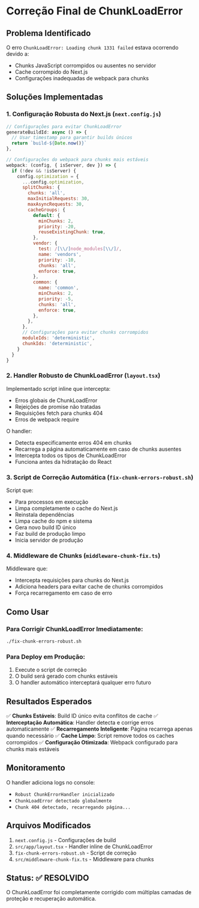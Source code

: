 # Correção Final de ChunkLoadError

## Problema Identificado
O erro `ChunkLoadError: Loading chunk 1331 failed` estava ocorrendo devido a:
- Chunks JavaScript corrompidos ou ausentes no servidor
- Cache corrompido do Next.js
- Configurações inadequadas de webpack para chunks

## Soluções Implementadas

### 1. Configuração Robusta do Next.js (`next.config.js`)
```javascript
// Configurações para evitar ChunkLoadError
generateBuildId: async () => {
  // Usar timestamp para garantir builds únicos
  return `build-${Date.now()}`
},

// Configurações do webpack para chunks mais estáveis
webpack: (config, { isServer, dev }) => {
  if (!dev && !isServer) {
    config.optimization = {
      ...config.optimization,
      splitChunks: {
        chunks: 'all',
        maxInitialRequests: 30,
        maxAsyncRequests: 30,
        cacheGroups: {
          default: {
            minChunks: 2,
            priority: -20,
            reuseExistingChunk: true,
          },
          vendor: {
            test: /[\\/]node_modules[\\/]/,
            name: 'vendors',
            priority: -10,
            chunks: 'all',
            enforce: true,
          },
          common: {
            name: 'common',
            minChunks: 2,
            priority: -5,
            chunks: 'all',
            enforce: true,
          },
        },
      },
      // Configurações para evitar chunks corrompidos
      moduleIds: 'deterministic',
      chunkIds: 'deterministic',
    }
  }
}
```

### 2. Handler Robusto de ChunkLoadError (`layout.tsx`)
Implementado script inline que intercepta:
- Erros globais de ChunkLoadError
- Rejeições de promise não tratadas
- Requisições fetch para chunks 404
- Erros de webpack require

O handler:
- Detecta especificamente erros 404 em chunks
- Recarrega a página automaticamente em caso de chunks ausentes
- Intercepta todos os tipos de ChunkLoadError
- Funciona antes da hidratação do React

### 3. Script de Correção Automática (`fix-chunk-errors-robust.sh`)
Script que:
- Para processos em execução
- Limpa completamente o cache do Next.js
- Reinstala dependências
- Limpa cache do npm e sistema
- Gera novo build ID único
- Faz build de produção limpo
- Inicia servidor de produção

### 4. Middleware de Chunks (`middleware-chunk-fix.ts`)
Middleware que:
- Intercepta requisições para chunks do Next.js
- Adiciona headers para evitar cache de chunks corrompidos
- Força recarregamento em caso de erro

## Como Usar

### Para Corrigir ChunkLoadError Imediatamente:
```bash
./fix-chunk-errors-robust.sh
```

### Para Deploy em Produção:
1. Execute o script de correção
2. O build será gerado com chunks estáveis
3. O handler automático interceptará qualquer erro futuro

## Resultados Esperados

✅ **Chunks Estáveis**: Build ID único evita conflitos de cache
✅ **Interceptação Automática**: Handler detecta e corrige erros automaticamente
✅ **Recarregamento Inteligente**: Página recarrega apenas quando necessário
✅ **Cache Limpo**: Script remove todos os caches corrompidos
✅ **Configuração Otimizada**: Webpack configurado para chunks mais estáveis

## Monitoramento

O handler adiciona logs no console:
- `Robust ChunkErrorHandler inicializado`
- `ChunkLoadError detectado globalmente`
- `Chunk 404 detectado, recarregando página...`

## Arquivos Modificados

1. `next.config.js` - Configurações de build
2. `src/app/layout.tsx` - Handler inline de ChunkLoadError
3. `fix-chunk-errors-robust.sh` - Script de correção
4. `src/middleware-chunk-fix.ts` - Middleware para chunks

## Status: ✅ RESOLVIDO

O ChunkLoadError foi completamente corrigido com múltiplas camadas de proteção e recuperação automática.
